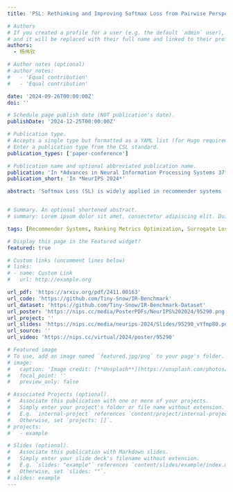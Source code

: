 ```yaml
---
title: 'PSL: Rethinking and Improving Softmax Loss from Pairwise Perspective for Recommendation'

# Authors
# If you created a profile for a user (e.g. the default `admin` user), write the username (folder name) here
# and it will be replaced with their full name and linked to their profile.
authors:
  - 杨伟钦

# Author notes (optional)
# author_notes:
#   - 'Equal contribution'
#   - 'Equal contribution'

date: '2024-09-26T00:00:00Z'
doi: ''

# Schedule page publish date (NOT publication's date).
publishDate: '2024-12-25T00:00:00Z'

# Publication type.
# Accepts a single type but formatted as a YAML list (for Hugo requirements).
# Enter a publication type from the CSL standard.
publication_types: ['paper-conference']

# Publication name and optional abbreviated publication name.
publication: 'In *Advances in Neural Information Processing Systems 37*'
publication_short: 'In *NeurIPS 2024*'

abstract: 'Softmax Loss (SL) is widely applied in recommender systems (RS) and has demonstrated effectiveness. This work analyzes SL from a pairwise perspective, revealing two significant limitations: 1) the relationship between SL and conventional ranking metrics like DCG is not sufficiently tight; 2) SL is highly sensitive to false negative instances. Our analysis indicates that these limitations are primarily due to the use of the exponential function. To address these issues, this work extends SL to a new family of loss functions, termed Pairwise Softmax Loss (PSL), which replaces the exponential function in SL with other appropriate activation functions. While the revision is minimal, we highlight three merits of PSL: 1) it serves as a tighter surrogate for DCG with suitable activation functions; 2) it better balances data contributions; and 3) it acts as a specific BPR loss enhanced by Distributionally Robust Optimization (DRO). We further validate the effectiveness and robustness of PSL through empirical experiments. The code is available at https://github.com/Tiny-Snow/IR-Benchmark.'


# Summary. An optional shortened abstract.
# summary: Lorem ipsum dolor sit amet, consectetur adipiscing elit. Duis posuere tellus ac convallis placerat. Proin tincidunt magna sed ex sollicitudin condimentum.

tags: [Recommender Systems, Ranking Metrics Optimization, Surrogate Loss, Distributionally Robust Optimization]

# Display this page in the Featured widget?
featured: true

# Custom links (uncomment lines below)
# links:
# - name: Custom Link
#   url: http://example.org

url_pdf: 'https://arxiv.org/pdf/2411.00163'
url_code: 'https://github.com/Tiny-Snow/IR-Benchmark'
url_dataset: 'https://github.com/Tiny-Snow/IR-Benchmark-Dataset'
url_poster: 'https://nips.cc/media/PosterPDFs/NeurIPS%202024/95290.png'
url_project: ''
url_slides: 'https://nips.cc/media/neurips-2024/Slides/95290_vYfmp80.pdf'
url_source: ''
url_video: 'https://nips.cc/virtual/2024/poster/95290'

# Featured image
# To use, add an image named `featured.jpg/png` to your page's folder.
# image:
#   caption: 'Image credit: [**Unsplash**](https://unsplash.com/photos/pLCdAaMFLTE)'
#   focal_point: ''
#   preview_only: false

# Associated Projects (optional).
#   Associate this publication with one or more of your projects.
#   Simply enter your project's folder or file name without extension.
#   E.g. `internal-project` references `content/project/internal-project/index.md`.
#   Otherwise, set `projects: []`.
# projects:
#   - example

# Slides (optional).
#   Associate this publication with Markdown slides.
#   Simply enter your slide deck's filename without extension.
#   E.g. `slides: "example"` references `content/slides/example/index.md`.
#   Otherwise, set `slides: ""`.
# slides: example
---
```


<!-- {{% callout note %}}
Click the _Cite_ button above to demo the feature to enable visitors to import publication metadata into their reference management software.
{{% /callout %}}

{{% callout note %}}
Create your slides in Markdown - click the _Slides_ button to check out the example.
{{% /callout %}}

Add the publication's **full text** or **supplementary notes** here. You can use rich formatting such as including [code, math, and images](https://docs.hugoblox.com/content/writing-markdown-latex/). -->
